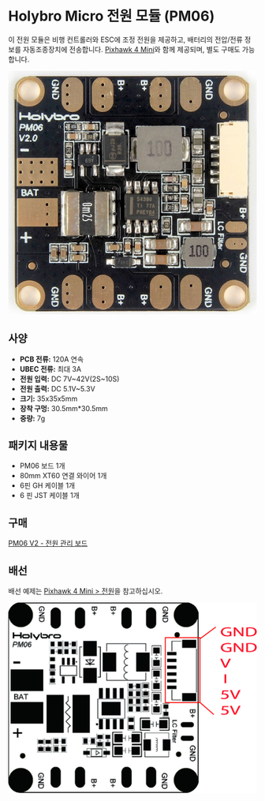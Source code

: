 # Holybro Micro 전원 모듈 (PM06)

이 전원 모듈은 비행 컨트롤러와 ESC에 조정 전원을 제공하고, 배터리의 전압/전류  정보를 자동조종장치에 전송합니다. [Pixhawk 4 Mini](../flight_controller/pixhawk4_mini.md)와 함께 제공되며, 별도 구매도 가능합니다.

![PM06](../../assets/hardware/power_module/holybro_pm06/pm06_hero.jpg)


## 사양

- **PCB 전류:** 120A 연속
- **UBEC 전류:** 최대 3A
- **전원 입력:** DC 7V~42V(2S~10S)
- **전원 출력:** DC 5.1V~5.3V
- **크기:** 35x35x5mm
- **장착 구멍:** 30.5mm*30.5mm
- **중량:** 7g

## 패키지 내용물

- PM06 보드 1개
- 80mm XT60 연결 와이어 1개
- 6핀 GH 케이블 1개
- 6 핀 JST 케이블 1개


## 구매

[PM06 V2  - 전원 관리 보드](https://shop.holybro.com/micro-power-module-pm06_p1036.html)


## 배선

배선 예제는 [Pixhawk 4 Mini &gt; 전원](../assembly/quick_start_pixhawk4_mini.md#power)을 참고하십시오.

![PM06 핀 맵](../../assets/hardware/power_module/holybro_pm06/pm06_pin_map.jpg)

